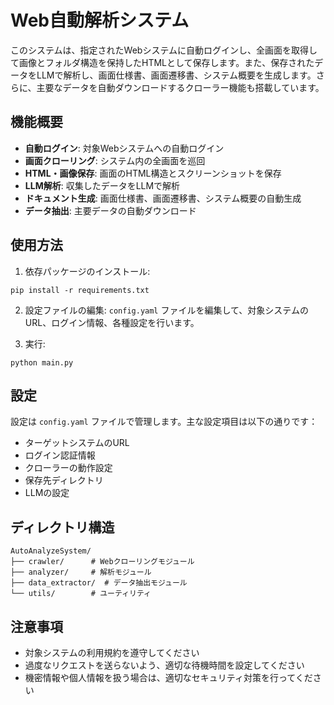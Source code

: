 # Web自動解析システム

このシステムは、指定されたWebシステムに自動ログインし、全画面を取得して画像とフォルダ構造を保持したHTMLとして保存します。また、保存されたデータをLLMで解析し、画面仕様書、画面遷移書、システム概要を生成します。さらに、主要なデータを自動ダウンロードするクローラー機能も搭載しています。

## 機能概要

- **自動ログイン**: 対象Webシステムへの自動ログイン
- **画面クローリング**: システム内の全画面を巡回
- **HTML・画像保存**: 画面のHTML構造とスクリーンショットを保存
- **LLM解析**: 収集したデータをLLMで解析
- **ドキュメント生成**: 画面仕様書、画面遷移書、システム概要の自動生成
- **データ抽出**: 主要データの自動ダウンロード

## 使用方法

1. 依存パッケージのインストール:
```
pip install -r requirements.txt
```

2. 設定ファイルの編集:
`config.yaml` ファイルを編集して、対象システムのURL、ログイン情報、各種設定を行います。

3. 実行:
```
python main.py
```

## 設定

設定は `config.yaml` ファイルで管理します。主な設定項目は以下の通りです：

- ターゲットシステムのURL
- ログイン認証情報
- クローラーの動作設定
- 保存先ディレクトリ
- LLMの設定

## ディレクトリ構造

```
AutoAnalyzeSystem/
├── crawler/      # Webクローリングモジュール
├── analyzer/     # 解析モジュール
├── data_extractor/  # データ抽出モジュール
└── utils/        # ユーティリティ
```

## 注意事項

- 対象システムの利用規約を遵守してください
- 過度なリクエストを送らないよう、適切な待機時間を設定してください
- 機密情報や個人情報を扱う場合は、適切なセキュリティ対策を行ってください 